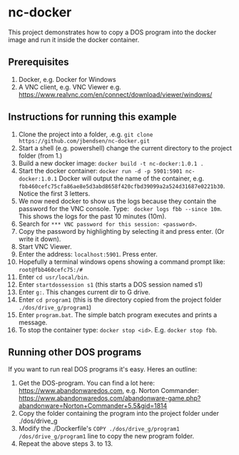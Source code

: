 # nc-docker
This project demonstrates how to copy a DOS program into the docker image and run it inside the docker container. 

## Prerequisites
1. Docker, e.g. Docker for Windows
2. A VNC client, e.g. VNC Viewer e.g. https://www.realvnc.com/en/connect/download/viewer/windows/

## Instructions for running this example 
1. Clone the project into a folder, .e.g. `git clone https://github.com/jbendsen/nc-docker.git`
2. Start a shell (e.g. powershell) change the current directory to the project folder (from 1.) 
3. Build a new docker image: `docker build -t nc-docker:1.0.1 .`
4. Start the docker container: `docker run -d -p 5901:5901 nc-docker:1.0.1`
   Docker will output the name of the container, e.g.  `fbb460cefc75cfa86ae8e5d3abd8658f420cfbd39099a2a524d31687e0221b30`. Notice the first 3 letters.  
5. We now need docker to show us the logs because they contain the password 
   for the VNC console. Type: ` docker logs fbb --since 10m`. This shows the logs for the 
   past 10 minutes (10m).
6. Search for `*** VNC password for this session: <password>`.
7. Copy the password by highlighting by selecting it and press enter. 
   (Or write it down).
8. Start VNC Viewer.
9. Enter the address: `localhost:5901`. Press enter. 
10. Hopefully a terminal windows opens showing a command prompt like: `root@fbb460cefc75:/#` 
11. Enter `cd usr/local/bin`.
12. Enter `startdossession s1` (this starts a DOS session named s1)
13. Enter `g:`. This changes current dir to G drive.
14. Enter `cd program1` (this is the directory copied from the project folder
    `./dos/drive_g/program1`)
15. Enter `program.bat`. The simple batch program executes and prints a message.
16. To stop the container type: `docker stop <id>`. E.g. `docker stop fbb`.

## Running other DOS programs
If you want to run real DOS programs it's easy. Heres an outline:
1. Get the DOS-program. You can find a lot here: https://www.abandonwaredos.com, 
   e.g. Norton Commander: https://www.abandonwaredos.com/abandonware-game.php?abandonware=Norton+Commander+5.5&gid=1814
2. Copy the folder containing the program into the project folder under ./dos/drive_g   
3. Modify the ./Dockerfile's `COPY ./dos/drive_g/program1 /dos/drive_g/program1` line to
   copy the new program folder.
4. Repeat the above steps 3. to 13. 



    



